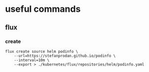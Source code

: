 # useful commands

## flux

### create

```
flux create source helm podinfo \
    --url=https://stefanprodan.github.io/podinfo \
    --interval=10m \
    --export > ./kubernetes/flux/repositories/helm/podinfo.yaml
```
